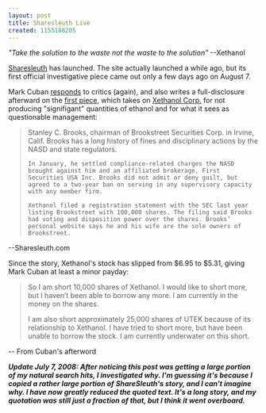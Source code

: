 ```yaml
---
layout: post
title: Sharesleuth Live
created: 1155188205
---
```

<i>"Take the solution to the waste
not the waste to the solution"</i>
--Xethanol

<A href="http://sharesleuth.com/" target="_target">Sharesleuth</a> has launched. The site actually launched a while ago, but its first official investigative piece came out only a few days ago on August 7.

Mark Cuban <a href="http://www.blogmaverick.com/entry/1234000970073830/" target="_blank">responds</a> to critics (again), and also writes a full-disclosure afterward on the <a href="http://sharesleuth.com/2006/08/moonshine_blindness.html#more" target="_blank">first piece</a>, which takes on <a href="http://www.xethanol.com/" target="_blank">Xethanol Corp.</a> for not producing "signifigant" quantities of ethanol and for what it sees as questionable management:

<blockquote>
<div>
   Stanley C. Brooks, chairman of Brookstreet Securities Corp. in Irvine, Calif. Brooks has a long history of fines and disciplinary actions by the NASD and state regulators.

    In January, he settled compliance-related charges the NASD brought against him and an affiliated brokerage, First Securities USA Inc. Brooks did not admit or deny guilt, but agreed to a two-year ban on serving in any supervisory capacity with any member firm.

    Xethanol filed a registration statement with the SEC last year listing Brookstreet with 100,000 shares. The filing said Brooks had voting and disposition power over the shares. Brooks’ personal website says he and his wife are the sole owners of Brookstreet.

  
</div>
</blockquote>
--Sharesleuth.com


Since the story, Xethanol's stock has slipped from $6.95 to $5.31, giving Mark Cuban at least a minor payday:

<blockquote>
<div>
So I am short 10,000 shares of Xethanol. I would like to short more, but I haven’t been able to borrow any more. I am currently in the money on the shares.

I am also short approximately 25,000 shares of UTEK because of its relationship to Xethanol. I have tried to short more, but have been unable to borrow the stock. I am currently underwater on this short.
</div>
</blockquote>-- From Cuban's afterword

<i><b>Update July 7, 2008: After noticing this post was getting a large portion of my natural search hits, I investigated why. I'm guessing it's because I copied a rather large portion of ShareSleuth's story, and I can't imagine why. I have now greatly reduced the quoted text. It's a long story, and my quotation was still just a fraction of that, but I think it went overboard.</b></i>
